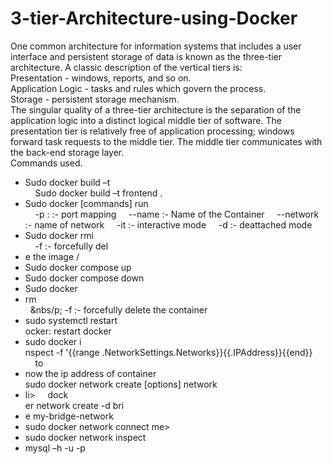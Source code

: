 # 3-tier-Architecture-using-Docker


One common architecture for information systems that includes a user interface and persistent storage of data is known as the three-tier architecture. A classic description of the vertical tiers is:  
Presentation - windows, reports, and so on.  
Application Logic - tasks and rules which govern the process.  
Storage - persistent storage mechanism.  
The singular quality of a three-tier architecture is the separation of the application logic into a distinct logical middle tier of software. The presentation tier is relatively free of application processing; windows forward task requests to the middle tier. The middle tier communicates with the back-end storage layer.  
Commands used. 
<ul>
<li>Sudo docker build –t <image name> <path> </li>
&nbsp;&nbsp;&nbsp;&nbsp;Sudo docker build –t frontend .  
<li>Sudo docker [commands] run</li>
&nbsp;&nbsp;&nbsp;&nbsp;-p <port to run on localhost> : <post on which it is exposed> :- port mapping   
&nbsp;&nbsp;&nbsp;&nbsp;--name <name>:- Name of the Container    
&nbsp;&nbsp;&nbsp;&nbsp;--network <network name> :- name of network  
&nbsp;&nbsp;&nbsp;&nbsp;-it :- interactive mode  
&nbsp;&nbsp;&nbsp;&nbsp;-d :- deattached mode  
<li>Sudo docker rmi <image name></li>
&nbsp;&nbsp;&nbsp;&nbsp;-f :- forcefully del<li>e the image / 
<li>Sudo docker compose up </li>  
<li>Sudo docker compose down </li>
<li>Sudo docker <li> rm <container name> </li>  
&nbsp;&nbsp;&nbs/p;&nbsp;-f :- forcefully delete the container  
<li>sudo systemctl restart</li>ocker: restart docker</li>  
<li>sudo docker i</li>nspect -f '{{range .NetworkSettings.Networks}}{{.IPAddress}}{{end}} <container name/id> </li>  
&nbsp;&nbsp;&nbsp;&nbsp;to<li>now the ip address of container  
</li>sudo docker network  </li>create [options] network  <li>li>
&nbsp;&nbsp;&nbsp;&nbsp;dock</li>er network create -d bri<li>e my-bridge-network  
<li>sudo docker network connect <network na</li>me> <container name> </li>  
<li>sudo docker network inspect <network name>  </li>
<li>mysql –h <ip address> -u <user name> -p <password(if any)> </li> 
</ul>
 

